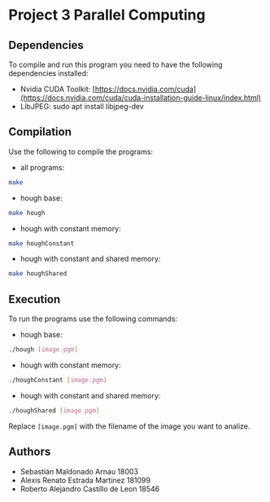 # Project 3 Parallel Computing
## Dependencies
To compile and run this program you need to have the following dependencies installed:
- Nvidia CUDA Toolkit: [https://docs.nvidia.com/cuda](https://docs.nvidia.com/cuda/cuda-installation-guide-linux/index.html)
- LibJPEG: sudo apt install libjpeg-dev
## Compilation
Use the following to compile the programs:
- all programs:
``` bash
make
```
- hough base:
``` bash
make hough
```
- hough with constant memory:
``` bash
make houghConstant
```
- hough with constant and shared memory:
``` bash
make houghShared
```
## Execution
To run the programs use the following commands:

- hough base:
``` bash
./hough [image.pgm]
```
- hough with constant memory:
``` bash
./houghConstant [image.pgm]
```
- hough with constant and shared memory:
``` bash
./houghShared [image.pgm]
```

Replace `[image.pgm]` with the filename of the image you want to analize.
## Authors
- Sebastián Maldonado Arnau 18003
- Alexis Renato Estrada Martinez 181099
- Roberto Alejandro Castillo de Leon 18546
